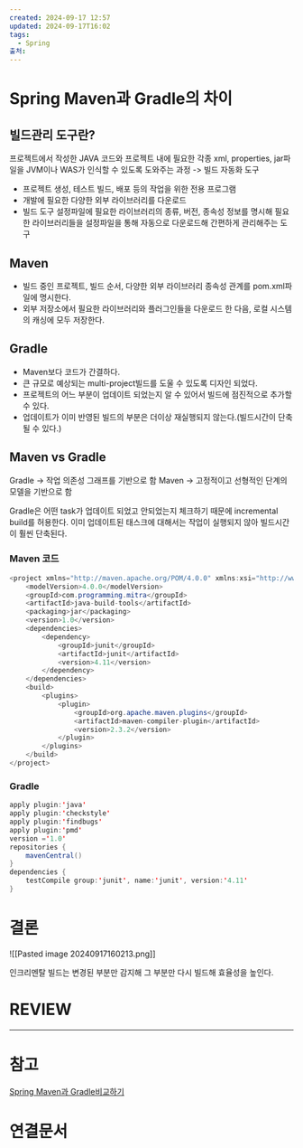 ```yaml
---
created: 2024-09-17 12:57
updated: 2024-09-17T16:02
tags:
  - Spring
출처: 
---
```

# Spring Maven과 Gradle의 차이
## 빌드관리 도구란?
프로젝트에서 작성한 JAVA 코드와 프로젝트 내에 필요한 각종 xml, properties, jar파일을 JVM이나 WAS가 인식할 수 있도록 도와주는 과정 -> 빌드 자동화 도구

- 프로젝트 생성, 테스트 빌드, 배포 등의 작업을 위한 전용 프로그램
- 개발에 필요한 다양한 외부 라이브러리를 다운로드
- 빌드 도구 설정파일에 필요한 라이브러리의 종류, 버전, 종속성 정보를 명시해 필요한 라이브러리들을 설정파일을 통해 자동으로 다운로드해 간편하게 관리해주는 도구
## Maven
- 빌드 중인 프로젝트, 빌드 순서, 다양한 외부 라이브러리 종속성 관계를 pom.xml파일에 명시한다.
- 외부 저장소에서 필요한 라이브러리와 플러그인들을 다운로드 한 다음, 로컬 시스템의 캐싱에 모두 저장한다.
## Gradle
- Maven보다 코드가 간결하다.
- 큰 규모로 예상되는 multi-project빌드를 도울 수 있도록 디자인 되었다.
- 프로젝트의 어느 부분이 업데이트 되었는지 알 수 있어서 빌드에 점진적으로 추가할 수 있다.
- 업데이트가 이미 반영된 빌드의 부분은 더이상 재실행되지 않는다.(빌드시간이 단축될 수 있다.)
## Maven vs Gradle
Gradle ->  작업 의존성 그래프를 기반으로 함
Maven -> 고정적이고 선형적인 단계의 모델을 기반으로 함

Gradle은 어떤 task가 업데이트 되었고 안되었는지 체크하기 때문에 incremental build를 허용한다.
이미 업데이트된 태스크에 대해서는 작업이 실행되지 않아 빌드시간이 훨씬 단축된다.

### Maven 코드
```  java
<project xmlns="http://maven.apache.org/POM/4.0.0" xmlns:xsi="http://www.w3.org/2001/XMLSchema-instance" xsi:schemaLocation="http://maven.apache.org/POM/4.0.0 http://maven.apache.org/maven-v4_0_0.xsd">
    <modelVersion>4.0.0</modelVersion>
    <groupId>com.programming.mitra</groupId>
    <artifactId>java-build-tools</artifactId>
    <packaging>jar</packaging>
    <version>1.0</version>
    <dependencies>
        <dependency>
            <groupId>junit</groupId>
            <artifactId>junit</artifactId>
            <version>4.11</version>
        </dependency>
    </dependencies>
    <build>
        <plugins>
            <plugin>
                <groupId>org.apache.maven.plugins</groupId>
                <artifactId>maven-compiler-plugin</artifactId>
                <version>2.3.2</version>
            </plugin>
        </plugins>
    </build>
</project>
```

### Gradle
``` java
apply plugin:'java'
apply plugin:'checkstyle'
apply plugin:'findbugs'
apply plugin:'pmd'
version ='1.0'
repositories {
    mavenCentral()
}
dependencies {
    testCompile group:'junit', name:'junit', version:'4.11'
}
```
# 결론
![[Pasted image 20240917160213.png]]

인크리멘탈 빌드는 변경된 부분만 감지해 그 부분만 다시 빌드해 효율성을 높인다.

# REVIEW


---
# 참고
[Spring Maven과 Gradle비교하기](https://jisooo.tistory.com/entry/Spring-%EB%B9%8C%EB%93%9C-%EA%B4%80%EB%A6%AC-%EB%8F%84%EA%B5%AC-Maven%EA%B3%BC-Gradle-%EB%B9%84%EA%B5%90%ED%95%98%EA%B8%B0)

# 연결문서